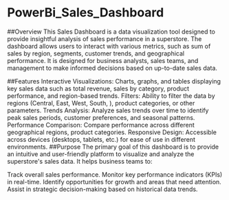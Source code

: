 # PowerBi_Sales_Dashboard
##Overview
This Sales Dashboard is a data visualization tool designed to provide insightful analysis of sales performance in a superstore. The dashboard allows users to interact with various metrics, such as sum of sales by region, segments, customer trends, and geographical performance. It is designed for business analysts, sales teams, and management to make informed decisions based on up-to-date sales data.

##Features
Interactive Visualizations: Charts, graphs, and tables displaying key sales data such as total revenue, sales by category, product performance, and region-based trends.
Filters: Ability to filter the data by regions (Central, East, West, South, ), product categories, or other parameters.
Trends Analysis: Analyze sales trends over time to identify peak sales periods, customer preferences, and seasonal patterns.
Performance Comparison: Compare performance across different geographical regions, product categories.
Responsive Design: Accessible across devices (desktops, tablets, etc.) for ease of use in different environments.
##Purpose
The primary goal of this dashboard is to provide an intuitive and user-friendly platform to visualize and analyze the superstore's sales data. It helps business teams to:

Track overall sales performance.
Monitor key performance indicators (KPIs) in real-time.
Identify opportunities for growth and areas that need attention.
Assist in strategic decision-making based on historical data trends.
